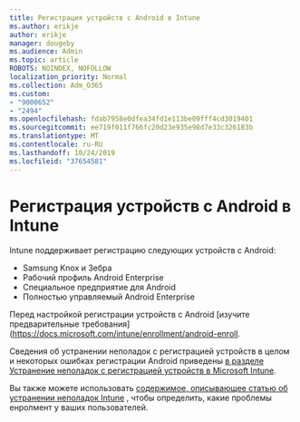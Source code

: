 ```yaml
---
title: Регистрация устройств с Android в Intune
ms.author: erikje
author: erikje
manager: dougeby
ms.audience: Admin
ms.topic: article
ROBOTS: NOINDEX, NOFOLLOW
localization_priority: Normal
ms.collection: Adm_O365
ms.custom:
- "9000652"
- "2494"
ms.openlocfilehash: fdab7958e0dfea34fd1e113be09fff4cd3019401
ms.sourcegitcommit: ee719f011f766fc20d23e935e98d7e33c326183b
ms.translationtype: MT
ms.contentlocale: ru-RU
ms.lasthandoff: 10/24/2019
ms.locfileid: "37654581"
---
```

# <a name="enrolling-android-devices-into-intune"></a>Регистрация устройств с Android в Intune

Intune поддерживает регистрацию следующих устройств с Android:
- Samsung Knox и Зебра
- Рабочий профиль Android Enterprise
- Специальное предприятие для Android
- Полностью управляемый Android Enterprise

Перед настройкой регистрации устройств с Android [изучите предварительные требования] (https://docs.microsoft.com/intune/enrollment/android-enroll.

Сведения об устранении неполадок с регистрацией устройств в целом и некоторых ошибках регистрации Android приведены [в разделе Устранение неполадок с регистрацией устройств в Microsoft Intune](https://docs.microsoft.com/intune/enrollment/troubleshoot-device-enrollment-in-intune).

Вы также можете использовать [содержимое, описывающее статью об устранении неполадок Intune](https://docs.microsoft.com/intune/fundamentals/help-desk-operators) , чтобы определить, какие проблемы енролмент у ваших пользователей.






